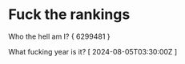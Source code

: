 # Fuck the rankings

Who the hell am I?
{ 6299481 }

What fucking year is it?
[ 2024-08-05T03:30:00Z ]
